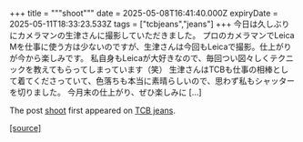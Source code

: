 +++
title = """shoot"""
date = 2025-05-08T16:41:40.000Z
expiryDate = 2025-05-11T18:33:23.533Z
tags = ["tcbjeans","jeans"]
+++
今日は久しぶりにカメラマンの生津さんに撮影していただきました。 プロのカメラマンでLeica Mを仕事に使う方は少ないのですが、生津さんは今回もLeicaで撮影。仕上がりが今から楽しみです。 私自身もLeicaが大好きなので、毎回つい図々しくテクニックを教えてもらってしまっています（笑） 生津さんはTCBも仕事の相棒として着てくださっていて、色落ちも本当に素晴らしいので、思わず私もシャッターを切りました。 今月末の仕上がり、ぜひ楽しみに \[…\]

The post [shoot](http://tcbjeans.com/2025/05/09/52294) first appeared on [TCB jeans](http://tcbjeans.com).

[[source]](http://tcbjeans.com/2025/05/09/52294)
